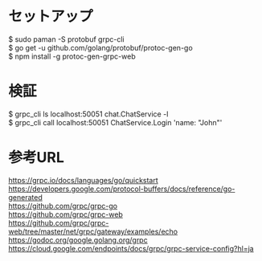# セットアップ
$ sudo paman -S protobuf grpc-cli  
$ go get -u github.com/golang/protobuf/protoc-gen-go  
$ npm install -g protoc-gen-grpc-web  

# 検証
$ grpc_cli ls localhost:50051 chat.ChatService -l  
$ grpc_cli call localhost:50051 ChatService.Login 'name: "John"'  

# 参考URL
https://grpc.io/docs/languages/go/quickstart  
https://developers.google.com/protocol-buffers/docs/reference/go-generated  
https://github.com/grpc/grpc-go  
https://github.com/grpc/grpc-web  
https://github.com/grpc/grpc-web/tree/master/net/grpc/gateway/examples/echo  
https://godoc.org/google.golang.org/grpc  
https://cloud.google.com/endpoints/docs/grpc/grpc-service-config?hl=ja  
